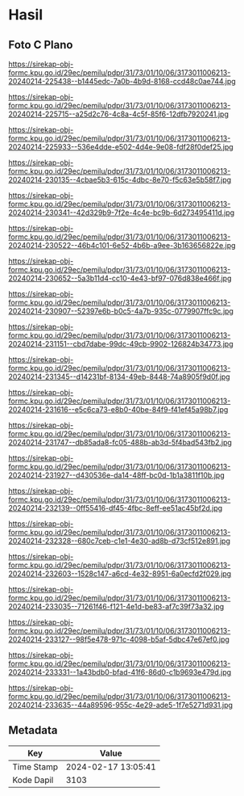 # Hasil

## Foto C Plano

https://sirekap-obj-formc.kpu.go.id/29ec/pemilu/pdpr/31/73/01/10/06/3173011006213-20240214-225438--b1445edc-7a0b-4b9d-8168-ccd48c0ae744.jpg

https://sirekap-obj-formc.kpu.go.id/29ec/pemilu/pdpr/31/73/01/10/06/3173011006213-20240214-225715--a25d2c76-4c8a-4c5f-85f6-12dfb7920241.jpg

https://sirekap-obj-formc.kpu.go.id/29ec/pemilu/pdpr/31/73/01/10/06/3173011006213-20240214-225933--536e4dde-e502-4d4e-9e08-fdf28f0def25.jpg

https://sirekap-obj-formc.kpu.go.id/29ec/pemilu/pdpr/31/73/01/10/06/3173011006213-20240214-230135--4cbae5b3-615c-4dbc-8e70-f5c63e5b58f7.jpg

https://sirekap-obj-formc.kpu.go.id/29ec/pemilu/pdpr/31/73/01/10/06/3173011006213-20240214-230341--42d329b9-7f2e-4c4e-bc9b-6d273495411d.jpg

https://sirekap-obj-formc.kpu.go.id/29ec/pemilu/pdpr/31/73/01/10/06/3173011006213-20240214-230522--46b4c101-6e52-4b6b-a9ee-3b163656822e.jpg

https://sirekap-obj-formc.kpu.go.id/29ec/pemilu/pdpr/31/73/01/10/06/3173011006213-20240214-230652--5a3b11d4-cc10-4e43-bf97-076d838e466f.jpg

https://sirekap-obj-formc.kpu.go.id/29ec/pemilu/pdpr/31/73/01/10/06/3173011006213-20240214-230907--52397e6b-b0c5-4a7b-935c-0779907ffc9c.jpg

https://sirekap-obj-formc.kpu.go.id/29ec/pemilu/pdpr/31/73/01/10/06/3173011006213-20240214-231151--cbd7dabe-99dc-49cb-9902-126824b34773.jpg

https://sirekap-obj-formc.kpu.go.id/29ec/pemilu/pdpr/31/73/01/10/06/3173011006213-20240214-231345--d14231bf-8134-49eb-8448-74a8905f9d0f.jpg

https://sirekap-obj-formc.kpu.go.id/29ec/pemilu/pdpr/31/73/01/10/06/3173011006213-20240214-231616--e5c6ca73-e8b0-40be-84f9-f41ef45a98b7.jpg

https://sirekap-obj-formc.kpu.go.id/29ec/pemilu/pdpr/31/73/01/10/06/3173011006213-20240214-231747--db85ada8-fc05-488b-ab3d-5f4bad543fb2.jpg

https://sirekap-obj-formc.kpu.go.id/29ec/pemilu/pdpr/31/73/01/10/06/3173011006213-20240214-231927--d430536e-da14-48ff-bc0d-1b1a3811f10b.jpg

https://sirekap-obj-formc.kpu.go.id/29ec/pemilu/pdpr/31/73/01/10/06/3173011006213-20240214-232139--0ff55416-df45-4fbc-8eff-ee51ac45bf2d.jpg

https://sirekap-obj-formc.kpu.go.id/29ec/pemilu/pdpr/31/73/01/10/06/3173011006213-20240214-232328--680c7ceb-c1e1-4e30-ad8b-d73cf512e891.jpg

https://sirekap-obj-formc.kpu.go.id/29ec/pemilu/pdpr/31/73/01/10/06/3173011006213-20240214-232603--1528c147-a6cd-4e32-8951-6a0ecfd2f029.jpg

https://sirekap-obj-formc.kpu.go.id/29ec/pemilu/pdpr/31/73/01/10/06/3173011006213-20240214-233035--71261f46-f121-4e1d-be83-af7c39f73a32.jpg

https://sirekap-obj-formc.kpu.go.id/29ec/pemilu/pdpr/31/73/01/10/06/3173011006213-20240214-233127--98f5e478-971c-4098-b5af-5dbc47e67ef0.jpg

https://sirekap-obj-formc.kpu.go.id/29ec/pemilu/pdpr/31/73/01/10/06/3173011006213-20240214-233331--1a43bdb0-bfad-41f6-86d0-c1b9693e479d.jpg

https://sirekap-obj-formc.kpu.go.id/29ec/pemilu/pdpr/31/73/01/10/06/3173011006213-20240214-233635--44a89596-955c-4e29-ade5-1f7e5271d931.jpg


## Metadata

| Key        | Value               |
| ---------- | ------------------- |
| Time Stamp | 2024-02-17 13:05:41 |
| Kode Dapil | 3103                |



